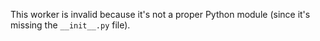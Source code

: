This worker is invalid because it's not a proper Python module (since it's
missing the `__init__.py` file).
